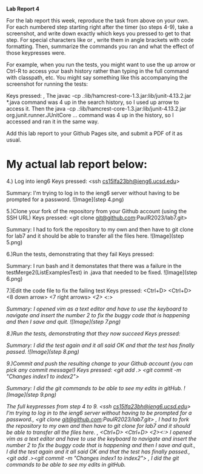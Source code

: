 **Lab Report 4**

For the lab report this week, reproduce the task from above on your own. For each numbered step starting right after the timer (so steps 4-9), take a screenshot, and write down exactly which keys you pressed to get to that step. For special characters like <enter> or <tab>, write them in angle brackets with code formatting. Then, summarize the commands you ran and what the effect of those keypresses were.

For example, when you run the tests, you might want to use the up arrow or Ctrl-R to access your bash history rather than typing in the full command with classpath, etc. You might say something like this accompanying the screenshot for running the tests:

Keys pressed: <up><up><up><up><enter>, <up><up><up><up><enter> The javac -cp .:lib/hamcrest-core-1.3.jar:lib/junit-4.13.2.jar *.java command was 4 up in the search history, so I used up arrow to access it. Then the java -cp .:lib/hamcrest-core-1.3.jar:lib/junit-4.13.2.jar org.junit.runner.JUnitCore ... command was 4 up in the history, so I accessed and ran it in the same way.

Add this lab report to your Github Pages site, and submit a PDF of it as usual.

# My actual lab report below:
4.) Log into ieng6
Keys pressed: <ssh cs15lfa23bh@ieng6.ucsd.edu> <Enter>


Summary: I'm trying to log in to the ieng6 server without having to be prompted for a password. 
![Image](step 4.png)

5.)Clone your fork of the repository from your Github account (using the SSH URL)
Keys pressed: <git clone git@github.com:PaulR2023/lab7.git> <Enter>

Summary: I had to fork the repository to my own and then have to git clone for lab7 and it should be able to transfer all the files here. 
![Image](step 5.png)

6.)Run the tests, demonstrating that they fail
Keys pressed: <bash test.sh> <Enter> 

Summary: I run bash and it demonstates that there was a failure in the testMerge2(ListExamplesTest) in .java that needed to be fixed.
![Image](step 6.png)

7.)Edit the code file to fix the failing test
Keys pressed: <vim ListExamples.java> <Enter> <Ctrl+D> <Ctrl+D> <8 down arrow> <7 right arrows> <i> <backspace> <2> <Esc> 
<:> <wq> <Enter>

Summary: I opened vim as a text editor and have to use the keyboard to navigate and insert the number 2 to fix the buggy code that is happening and then I save and quit.
![Image](step 7.png)

8.)Run the tests, demonstrating that they now succeed
Keys pressed: <up><up><Enter>

Summary: I did the test again and it all said OK and that the test has finally passed.
![Image](step 8.png)

9.)Commit and push the resulting change to your Github account (you can pick any commit message!)
Keys pressed: <git add .> <Enter> <git commit -m "Changes index1 to index2"> <Enter> <git push> <Enter>

Summary: I did the git commands to be able to see my edits in gitHub. 
![Image](step 9.png)

The full keypresses from step 4 to 9.
<ssh cs15lfa23bh@ieng6.ucsd.edu> <Enter> I'm trying to log in to the ieng6 server without having to be prompted for a password., <git clone git@github.com:PaulR2023/lab7.git> <Enter>, <bash test.sh> <Enter> I had to fork the repository to my own and then have to git clone for lab7 and it should be able to transfer all the files here. , 
<vim ListExamples.java> <Enter> <Ctrl+D> <Ctrl+D> <down><down><down><down><down ><down><down><down><right><right><right><right><right><right><right><i><backspace><2><Esc><:><wq><Enter> I opened vim as a text editor and have to use the keyboard to navigate and insert the number 2 to fix the buggy code that is happening and then I save and quit., <up><up><Enter> I did the test again and it all said OK and that the test has finally passed., <git add .><Enter><git commit -m "Changes index1 to index2"><Enter><git push> <Enter>, I did the git commands to be able to see my edits in gitHub.
